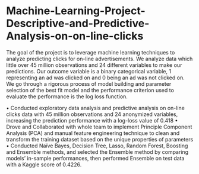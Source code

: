 # Machine-Learning-Project-Descriptive-and-Predictive-Analysis-on-on-line-clicks

The goal of the project is to leverage machine learning techniques to analyze predicting clicks for on-line advertisements. We analyze data which little over 45 million observations and 24 different variables to make our predictions. Our outcome variable is a binary categorical variable, 1 representing an ad was clicked on and 0 being an ad was not clicked on. We go through a rigorous process of model building and parameter selection of the best fit model and the performance criterion used to evaluate the performance is the log loss function.


• Conducted exploratory data analysis and predictive analysis on on-line clicks data with 45 million observations and 24 anonymized variables, increasing the prediction performance with a log-loss value of 0.418
• Drove and Collaborated with whole team to implement Principle Component Analysis (PCA) and manual feature engineering technique to clean and transform the training dataset based on the unique properties of parameters
• Conducted Naïve Bayes, Decision Tree, Lasso, Random Forest, Boosting and Ensemble methods, and selected the Ensemble method by comparing models’ in-sample performances, then performed Ensemble on test data with a Kaggle score of 0.4226.
